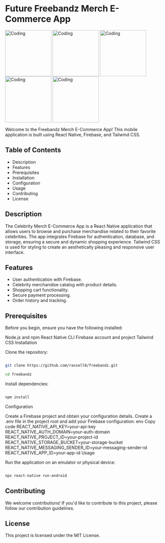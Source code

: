 # Future Freebandz Merch E-Commerce App
<Div >
 <img align="center" alt="Coding" width="150" src="https://media.discordapp.net/attachments/1131378335205830698/1181478190133280788/IMG_0039.PNG?ex=6581344f&is=656ebf4f&hm=8098e602dcf794cb2bb5d26f900e4e9cb42b300dcaf612ff15f22c5cb2913494&=&width=478&height=1034">
<img align="center" alt="Coding" width="150" src="https://media.discordapp.net/attachments/1131378335205830698/1181478190582091827/IMG_0040.PNG?ex=6581344f&is=656ebf4f&hm=3334bfc7c12b07e2c23f3e73f6d24e3c6fa928704acd92bde0296518bf06e801&=&width=478&height=1034">
<img align="center" alt="Coding" width="150" src="https://media.discordapp.net/attachments/1131378335205830698/1181478190921814127/IMG_0041.PNG?ex=6581344f&is=656ebf4f&hm=cfe0827845fc838b74a36d13b77ff74358107e2bbfde169386d79aba34e9d4eb&=&width=478&height=1034">
<img align="center" alt="Coding" width="150" src="https://media.discordapp.net/attachments/1131378335205830698/1181478191261548544/IMG_0042.PNG?ex=6581344f&is=656ebf4f&hm=562768191d392e032f0d1b7e04a04c3674503de44f4e5594a3c658de4f3953d9&=&width=478&height=1034">
<img align="center" alt="Coding" width="150" src="https://media.discordapp.net/attachments/1131378335205830698/1181478191563558952/IMG_0043.PNG?ex=6581344f&is=656ebf4f&hm=446bc5e94eb2f858b2f07b209de03c3fad3b349aef715eb5c138f8502e20a31d&=&width=478&height=1034">
</Div>


 Welcome to the Freebandz Merch E-Commerce App! This mobile application is built using React Native, Firebase, and Tailwind CSS.

## Table of Contents

- Description
- Features
- Prerequisites
- Installation
- Configuration
- Usage
- Contributing
- License
## Description

The Celebrity Merch E-Commerce App is a React Native application that allows users to browse and purchase merchandise related to their favorite celebrities. The app integrates Firebase for authentication, database, and storage, ensuring a secure and dynamic shopping experience. Tailwind CSS is used for styling to create an aesthetically pleasing and responsive user interface.

## Features

- User authentication with Firebase.
- Celebrity merchandise catalog with product details.
- Shopping cart functionality.
- Secure payment processing.
- Order history and tracking.
## Prerequisites

Before you begin, ensure you have the following installed:

Node.js and npm
React Native CLI
Firebase account and project
Tailwind CSS
Installation

Clone the repository:
```bash

git clone https://github.com/rassell0/freebandz.git

cd freebandz
```
Install dependencies:
```bash

npm install
```
Configuration

Create a Firebase project and obtain your configuration details.
Create a .env file in the project root and add your Firebase configuration:
env
Copy code
REACT_NATIVE_API_KEY=your-api-key
REACT_NATIVE_AUTH_DOMAIN=your-auth-domain
REACT_NATIVE_PROJECT_ID=your-project-id
REACT_NATIVE_STORAGE_BUCKET=your-storage-bucket
REACT_NATIVE_MESSAGING_SENDER_ID=your-messaging-sender-id
REACT_NATIVE_APP_ID=your-app-id
Usage

Run the application on an emulator or physical device:

```bash

npx react-native run-android
```
## Contributing

We welcome contributions! If you'd like to contribute to this project, please follow our contribution guidelines.

## License

This project is licensed under the MIT License.
